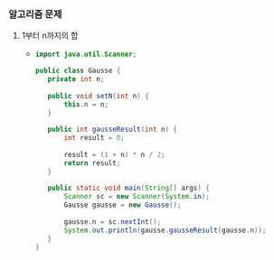 ### 알고리즘 문제

1. 1부터 n까지의 합

   - ```java
     import java.util.Scanner;
     
     public class Gausse {
     	private int n;
     	
     	public void setN(int n) {
     		this.n = n;
     	}
     	
     	public int gausseResult(int n) {
     		int result = 0;
     		
     		result = (1 + n) * n / 2;
     		return result;
     	}
     	
     	public static void main(String[] args) {
     		Scanner sc = new Scanner(System.in);
     		Gausse gausse = new Gausse();
     		
     		gausse.n = sc.nextInt();
     		System.out.println(gausse.gausseResult(gausse.n));
     	}
     }
     ```

### 